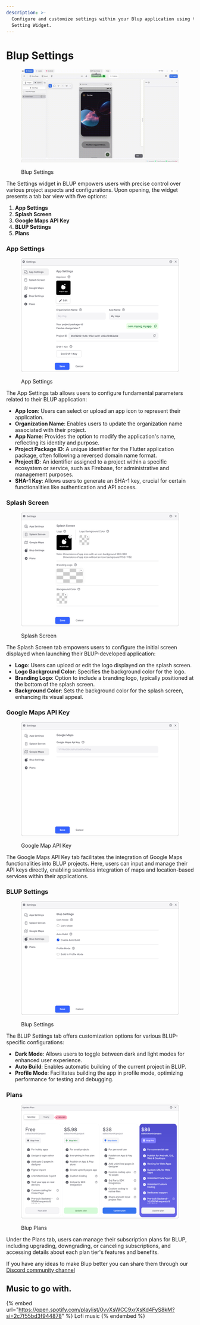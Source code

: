 ```yaml
---
description: >-
  Configure and customize settings within your Blup application using the
  Setting Widget.
---
```


# Blup Settings

<figure><img src=".gitbook/assets/blup-settings.gif" alt="blup settings"><figcaption><p>Blup Settings</p></figcaption></figure>

The Settings widget in BLUP empowers users with precise control over various project aspects and configurations. Upon opening, the widget presents a tab bar view with five options:

1. **App Settings**
2. **Splash Screen**
3. **Google Maps API Key**
4. **BLUP Settings**
5. **Plans**

### App Settings

<figure><img src=".gitbook/assets/app-setting.png" alt="app settings"><figcaption><p>App Settings</p></figcaption></figure>

The App Settings tab allows users to configure fundamental parameters related to their BLUP application:

* **App Icon**: Users can select or upload an app icon to represent their application.
* **Organization Name**: Enables users to update the organization name associated with their project.
* **App Name**: Provides the option to modify the application's name, reflecting its identity and purpose.
* **Project Package ID**: A unique identifier for the Flutter application package, often following a reversed domain name format.
* **Project ID**: An identifier assigned to a project within a specific ecosystem or service, such as Firebase, for administrative and management purposes.
* **SHA-1 Key**: Allows users to generate an SHA-1 key, crucial for certain functionalities like authentication and API access.

### Splash Screen

<figure><img src=".gitbook/assets/splash-screen.png" alt="splash screen"><figcaption><p>Splash Screen</p></figcaption></figure>

The Splash Screen tab empowers users to configure the initial screen displayed when launching their BLUP-developed application:

* **Logo**: Users can upload or edit the logo displayed on the splash screen.
* **Logo Background Color**: Specifies the background color for the logo.
* **Branding Logo**: Option to include a branding logo, typically positioned at the bottom of the splash screen.
* **Background Color**: Sets the background color for the splash screen, enhancing its visual appeal.

### Google Maps API Key

<figure><img src=".gitbook/assets/google-map-setting.png" alt="google map api key"><figcaption><p>Google Map API Key</p></figcaption></figure>

The Google Maps API Key tab facilitates the integration of Google Maps functionalities into BLUP projects. Here, users can input and manage their API keys directly, enabling seamless integration of maps and location-based services within their applications.

### BLUP Settings

<figure><img src=".gitbook/assets/blup-settng.png" alt="blup settings"><figcaption><p>Blup Settings</p></figcaption></figure>

The BLUP Settings tab offers customization options for various BLUP-specific configurations:

* **Dark Mode**: Allows users to toggle between dark and light modes for enhanced user experience.
* **Auto Build**: Enables automatic building of the current project in BLUP.
* **Profile Mode**: Facilitates building the app in profile mode, optimizing performance for testing and debugging.

### Plans

<figure><img src=".gitbook/assets/blup-plans.png" alt="blup plans"><figcaption><p>Blup Plans</p></figcaption></figure>

Under the Plans tab, users can manage their subscription plans for BLUP, including upgrading, downgrading, or canceling subscriptions, and accessing details about each plan tier's features and benefits.

If you have any ideas to make Blup better you can share them through our [Discord community channel](https://discord.com/channels/940632966093234176/965313562425823303)

## Music to go with.

{% embed url="https://open.spotify.com/playlist/0vvXsWCC9xrXsKd4FyS8kM?si=2c7f55bd3f944878" %}
Lofi music
{% endembed %}
